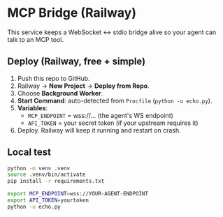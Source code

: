 # MCP Bridge (Railway)

This service keeps a WebSocket <-> stdio bridge alive so your agent can talk to an MCP tool.

## Deploy (Railway, free + simple)

1) Push this repo to GitHub.
2) Railway → **New Project** → **Deploy from Repo**.
3) Choose **Background Worker**.
4) **Start Command**: auto-detected from `Procfile` (`python -u echo.py`).
5) **Variables**:
   - `MCP_ENDPOINT` = wss://... (the agent's WS endpoint)
   - `API_TOKEN` = your secret token (if your upstream requires it)
6) Deploy. Railway will keep it running and restart on crash.

## Local test

```bash
python -m venv .venv
source .venv/bin/activate
pip install -r requirements.txt

export MCP_ENDPOINT=wss://YOUR-AGENT-ENDPOINT
export API_TOKEN=yourtoken
python -u echo.py

